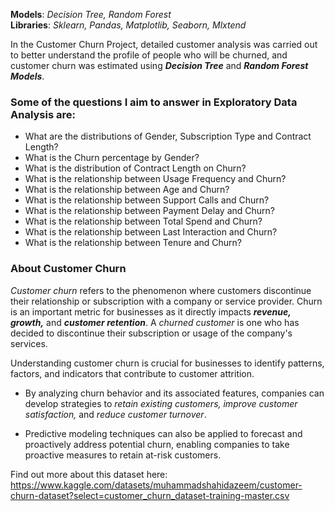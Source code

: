 **Models**: *Decision Tree, Random Forest*  
**Libraries**: *Sklearn, Pandas, Matplotlib, Seaborn, Mlxtend*   

In the Customer Churn Project, detailed customer analysis was carried out to better understand the profile of people who will be churned, and customer churn was estimated using ***Decision Tree*** and ***Random Forest Models***.

### Some of the questions I aim to answer in Exploratory Data Analysis are:
- What are the distributions of Gender, Subscription Type and Contract Length?
- What is the Churn percentage by Gender?
- What is the distribution of Contract Length on Churn?
- What is the relationship between Usage Frequency and Churn?
- What is the relationship between Age and Churn?
- What is the relationship between Support Calls and Churn?
- What is the relationship between Payment Delay and Churn?
- What is the relationship between Total Spend and Churn?
- What is the relationship between Last Interaction and Churn?
- What is the relationship between Tenure and Churn?

### About Customer Churn
*Customer churn* refers to the phenomenon where customers discontinue their relationship or subscription with a company or service provider. Churn is an important metric for businesses as it directly impacts ***revenue, growth,*** and ***customer retention***. A *churned customer* is one who has decided to discontinue their subscription or usage of the company's services. 

Understanding customer churn is crucial for businesses to identify patterns, factors, and indicators that contribute to customer attrition.

- By analyzing churn behavior and its associated features, companies can develop strategies to *retain existing customers, improve customer satisfaction,* and *reduce customer turnover*.
  
- Predictive modeling techniques can also be applied to forecast and proactively address potential churn, enabling companies to take proactive measures to retain at-risk customers.

Find out more about this dataset here: https://www.kaggle.com/datasets/muhammadshahidazeem/customer-churn-dataset?select=customer_churn_dataset-training-master.csv  
